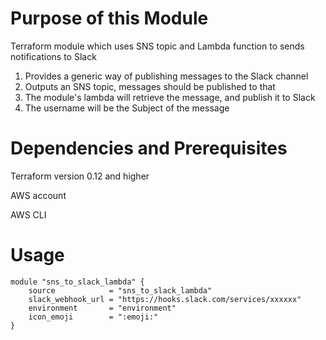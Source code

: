 # Purpose of this Module
Terraform module which uses SNS topic and Lambda function to sends notifications to Slack

1. Provides a generic way of publishing messages to the Slack channel 
2. Outputs an SNS topic, messages should be published to that
3. The module's lambda will retrieve the message, and publish it to Slack 
4. The username will be the Subject of the message

# Dependencies and Prerequisites
Terraform version 0.12 and higher

AWS account

AWS CLI

# Usage
```
module "sns_to_slack_lambda" {
    source            = "sns_to_slack_lambda"
    slack_webhook_url = "https://hooks.slack.com/services/xxxxxx"
    environment       = "environment"
    icon_emoji        = ":emoji:"
}
```
